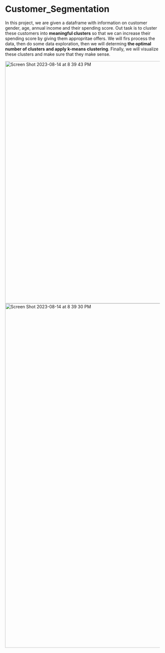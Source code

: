 # Customer_Segmentation

In this project, we are given a dataframe with information on customer gender, age, annual income and their spending score. Out task is to cluster these customers into **meaningful clusters** so that we can increase their spending score by giving them appropritae offers. We will firs process the data, then do some data exploration, then we will determing **the optimal number of clusters and apply k-means clustering**. Finally, we will visualize these clusters and make sure that they make sense.

<img width="786" alt="Screen Shot 2023-08-14 at 8 39 43 PM" src="https://github.com/mayank8893/Data_Science_and_ML_Projects/assets/69361645/b7d9228d-ab9a-43d8-93ee-db50088c5ce6">
<img width="1117" alt="Screen Shot 2023-08-14 at 8 39 30 PM" src="https://github.com/mayank8893/Data_Science_and_ML_Projects/assets/69361645/b74cfd1d-a768-4d01-af67-f69872cdd069">


